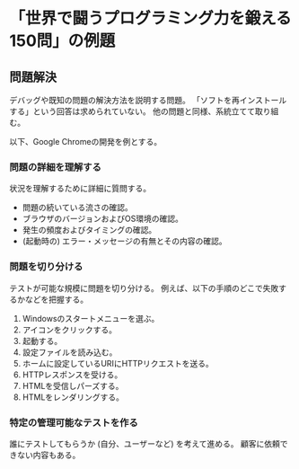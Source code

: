 # 「世界で闘うプログラミング力を鍛える150問」の例題

## 問題解決

デバッグや既知の問題の解決方法を説明する問題。
「ソフトを再インストールする」という回答は求められていない。
他の問題と同様、系統立てて取り組む。

以下、Google Chromeの開発を例とする。

### 問題の詳細を理解する

状況を理解するために詳細に質問する。

* 問題の続いている流さの確認。
* ブラウザのバージョンおよびOS環境の確認。
* 発生の頻度およびタイミングの確認。
* (起動時の) エラー・メッセージの有無とその内容の確認。

### 問題を切り分ける

テストが可能な規模に問題を切り分ける。
例えば、以下の手順のどこで失敗するかなどを把握する。

1. Windowsのスタートメニューを選ぶ。
1. アイコンをクリックする。
1. 起動する。
1. 設定ファイルを読み込む。
1. ホームに設定しているURIにHTTPリクエストを送る。
1. HTTPレスポンスを受ける。
1. HTMLを受信しパーズする。
1. HTMLをレンダリングする。

### 特定の管理可能なテストを作る

誰にテストしてもらうか (自分、ユーザーなど) を考えて進める。
顧客に依頼できない内容もある。
